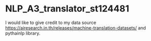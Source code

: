 # NLP_A3_translator_st124481
 
I would like to give credit to my data source
https://airesearch.in.th/releases/machine-translation-datasets/
and pythainlp library.

